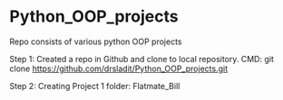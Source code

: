 # Python_OOP_projects
Repo consists of various python OOP projects

Step 1: Created a repo in Github and clone to local repository.
CMD: git clone https://github.com/drsladit/Python_OOP_projects.git

Step 2: Creating Project 1 folder: Flatmate_Bill


